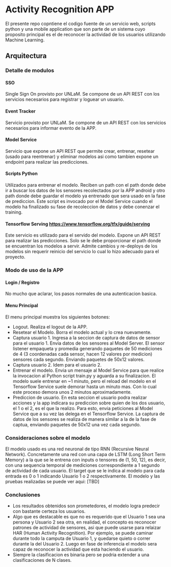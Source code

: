 # Activity Recognition APP

El presente repo copntiene el codigo fuente de un servicio web, scripts python y una mobile application que son parte de un sistema cuyo proposito principal es el de reconocer la actividad de los usuarios utilizando Machine Learning.

## Arquitectura


### Detalle de modulos

#### SSO
Single Sign On provisto por UNLaM. Se compone de un API REST con los servicios necesarios para registrar y loguear un usuario.

#### Event Tracker
Servicio provisto por UNLaM. Se compone de un API REST con los servicios necesarios para informar evento de la APP.

#### Model Service
Servicio que expone un API REST que permite crear, entrenar, resetear (usado para reentrenar) y eliminar modelos asi como tambien expone un endpoint para realizar las predicciones.

#### Scripts Python
Utilizados para entrenar el modelo. Reciben un path con el path donde debe ir a buscar los datos de los sensores recolectados por la APP android y otro path donde debe guardar el modelo ya entrenado que sera usado en la fase de prediccion.
Este script es invocado por el Model Service cuando el modelo ha finalizado su fase de recoleccion de datos y debe conenzar el training.

#### Tensorflow Serving https://www.tensorflow.org/tfx/guide/serving
Este servicio es utilizado para el servido del modelo. Expone un API REST para realizar las predicciones. Solo se le debe proporcionar el path donde se encuentran los modelos a servir. Admite cambios y re-deploys de los modelos sin requerir reinicio del servicio lo cual lo hizo adecuado para el proyecto. 


### Modo de uso de la APP

#### Login / Registro
No mucho que aclarar, los pasos normales de una autenticacion basica.

#### Menu Principal
El menu principal muestra los siguientes botones:
* Logout. Realiza el logout de la APP. 
* Resetear el Modelo. Borra el modelo actual y lo crea nuevamente. 
* Captura usuario 1. Ingresa a la seccion de captura de datos de sensor para el usuario 1. Envia datos de los sensores al Model Server. El sensor listener empaqueta y promedia generando paquetes de 50 mediciones de 4 (3 coordenadas cada sensor, hacen 12 valores por medicion) sensores cada segundo. Enviando paquetes de 50x12 valores.   
* Captura usuario 2. Idem para el usuario 2.
* Entrenar el modelo. Envia un mensaje al Model Service para que realice la invocacion al Python script train.py y aguarda a su finalizacion. El modelo suele entrenar en ~1 minuto, pero el reload del modelo en el Tensorflow Service suele demorar hasta un minuto mas. Con lo cual este proceso demora unos 2 minutos aproximadamente.
* Prediccion de usuario. En esta seccion el usuario podra realizar acciones y la app indicara su prediccion sobre quien de los dos usuario, el 1 o el 2, es el que la realizo. Para esto, envia peticiones al Model Service que a su vez las delega en el Tensorflow Service. La captura de datos de los sensores se realiza de manera similar a la de la fase de captua, enviando paquetes de 50x12 una vez cada segundo.


### Consideraciones sobre el modelo
El modelo usado es una red neuronal de tipo RNN (Recursive Neural Network). Concretamente una red con una capa de LSTM (Long Short Term Memory) a la que se le entrena con inputs o tensores de (1, 50, 12), es decir, con una sequencia temporal de mediciones correspondiente a 1 segundo de actividad de cada usuario. El target que se le indica al modelo para cada entrada es 0 o 1 indicando Usuario 1 o 2 respectivamente. 
El modelo y las pruebas realizadas se puede ver aqui: [TBD]



### Conclusiones
* Los resultados obtenidos son prometedores, el modelo logra predecir con bastante certeza los usuarios.
* Algo que es destacable es que no es requerido que el Usuario 1 sea una persona y Usuario 2 sea otra, en realidad, el concepto es reconocer patrones de actividad de sensores, asi que puede usarse para relaizar HAR (Human Activity Recognition). Por ejemplo, se puede caminar durante todo la camputa de Usuario 1, y quedarse quieto o correr durante la del Usuario 2. Luego en fase de inferencia el modelo sera capaz de reconocer la actividad que esta haciendo el usuario. 
* Siempre la clasificacion es binaria pero se podria extender a una clasificaciones de N clases.




























